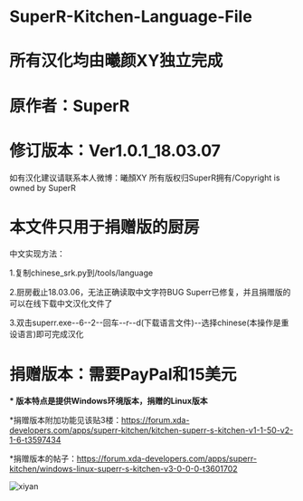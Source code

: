 # SuperR-Kitchen-Language-File
# 所有汉化均由曦颜XY独立完成

# 原作者：SuperR

# 修订版本：Ver1.0.1_18.03.07

如有汉化建议请联系本人微博：曦顏XY
所有版权归SuperR拥有/Copyright is owned by SuperR

# 本文件只用于捐赠版的厨房

  中文实现方法：
  
  1.复制chinese_srk.py到/tools/language
  
  2.厨房截止18.03.06，无法正确读取中文字符BUG Superr已修复，并且捐赠版的可以在线下载中文汉化文件了
	
  3.双击superr.exe--6--2--回车--r--d(下载语言文件)--选择chinese(本操作是重设语言)即可完成汉化


# 捐赠版本：需要PayPal和15美元

<b>* 版本特点是提供Windows环境版本，捐赠的Linux版本</b>

*捐赠版本附加功能见该贴3楼：https://forum.xda-developers.com/apps/superr-kitchen/kitchen-superr-s-kitchen-v1-1-50-v2-1-6-t3597434

*捐赠版本的帖子：https://forum.xda-developers.com/apps/superr-kitchen/windows-linux-superr-s-kitchen-v3-0-0-0-t3601702

![xiyan](https://static.oschina.net/uploads/space/2018/0304/205036_oCQY_2700265.png "xiyan")
